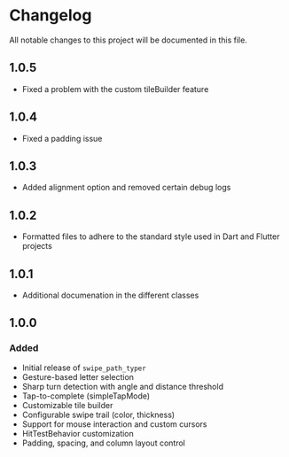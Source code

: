 # Changelog

All notable changes to this project will be documented in this file.

## 1.0.5

- Fixed a problem with the custom tileBuilder feature

## 1.0.4

- Fixed a padding issue

## 1.0.3

- Added alignment option and removed certain debug logs

## 1.0.2

- Formatted files to adhere to the standard style used in Dart and Flutter projects

## 1.0.1

- Additional documenation in the different classes

## 1.0.0

### Added

- Initial release of `swipe_path_typer`
- Gesture-based letter selection
- Sharp turn detection with angle and distance threshold
- Tap-to-complete (simpleTapMode)
- Customizable tile builder
- Configurable swipe trail (color, thickness)
- Support for mouse interaction and custom cursors
- HitTestBehavior customization
- Padding, spacing, and column layout control
